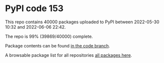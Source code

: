 # PyPI code 153

This repo contains 40000 packages uploaded to PyPI between 
2022-05-30 10:32 and 2022-06-06 22:42.

The repo is 99% (39869/40000) complete.

Package contents can be found [in the code branch](https://github.com/pypi-data/pypi-mirror-153/tree/code/packages).

A browsable package list for all repositories [all packages here](https://pypi-data.github.io/website/repositories/pypi-mirror-153).


